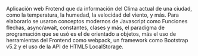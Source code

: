 Aplicación web Frotend que da información del Clima actual de una ciudad, como la temperatura, la humedad, la velocidad del viento, y más.
Para elaborarlo se usaron conceptos modernos de Javascript como Funciones flechas, async/await,  constantes, clases y más, el paradigma de programación que se usó es el de orientado a objetos, más el uso de herramientas del Frontend como webpack, un framework como Bootstrap v5.2 y el uso de la API de HTML5 LocalStorage.
